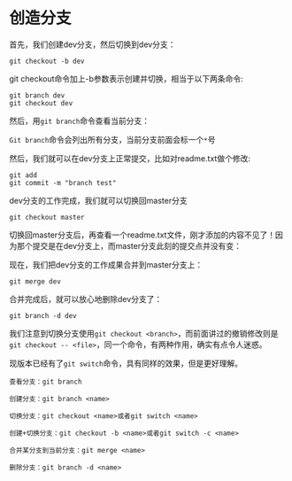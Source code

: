 # 创造分支
首先，我们创建dev分支，然后切换到dev分支：
```
git checkout -b dev
```
git checkout命令加上-b参数表示创建并切换，相当于以下两条命令:
```
git branch dev
git checkout dev
```
然后，用`git branch`命令查看当前分支：

`Git branch`命令会列出所有分支，当前分支前面会标一个`*`号

然后，我们就可以在dev分支上正常提交，比如对readme.txt做个修改:
```
git add
git commit -m "branch test"
```
dev分支的工作完成，我们就可以切换回master分支
```
git checkout master
```
切换回master分支后，再查看一个readme.txt文件，刚才添加的内容不见了！因为那个提交是在dev分支上，而master分支此刻的提交点并没有变：

现在，我们把dev分支的工作成果合并到master分支上：
```
git merge dev
```
合并完成后，就可以放心地删除dev分支了：
```
git branch -d dev
```
我们注意到切换分支使用`git checkout <branch>`，而前面讲过的撤销修改则是`git checkout -- <file>`，同一个命令，有两种作用，确实有点令人迷惑。

现版本已经有了`git switch`命令，具有同样的效果，但是更好理解。
```
查看分支：git branch

创建分支：git branch <name>

切换分支：git checkout <name>或者git switch <name>

创建+切换分支：git checkout -b <name>或者git switch -c <name>

合并某分支到当前分支：git merge <name>

删除分支：git branch -d <name>
```